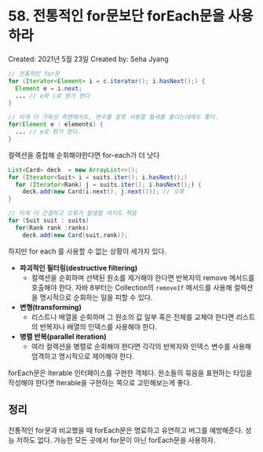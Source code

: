 # 58. 전통적인 for문보단 forEach문을 사용하라

Created: 2021년 5월 23일
Created by: Seha Jyang

```java
// 전통적인 for문
for (Iterator<Element> i = c.iterator(); i.hasNext();) {
  Element e = i.next;
  ... // e와 i로 뭔가 한다
}

// 이게 더 가독성 측면에서도, 변수를 잘못 사용할 틈새를 줄이는데에도 좋다.
for(Element e : elements) {
  ... // e로 뭔가 한다.
}
```

컬렉션을 중첩해 순회해야한다면 for-each가 더 낫다

```java
List<Card> deck  = new ArrayList<>();
for (Iterator<Suit> i = suits.iter(); i.hasNext();)
  for (Iterator<Rank) j = suits.iter(); i.hasNext();) {
    deck.add(new Card(i.next(), j.next())); // 오류
}

// 이게 더 간결하고 오류가 발생할 여지도 적음
for (Suit suit : suits)
  for(Rank rank :ranks)
    deck.add(new Card(suit,rank));
```

하지만 for each 를 사용할 수 없는 상황이 세가지 있다.

- **파괴적인 필터링(destructive filtering)**
    - 컬렉션을 순회하며 선택된 원소를 제거해야 한다면 반복자의 remove 메서드를 호출해야 한다. 자바 8부터는 Collection의 `removeIf` 메서드를 사용해 컬렉션을 명시적으로 순회하는 일을 피할 수 있다.
- **변형(transforming)**
    - 리스트나 배열을 순회하며 그 원소의 값 일부 혹은 전체를 교체야 한다면 리스트의 반복자나 배열의 인덱스를 사용해야 한다.
- **병렬 반복(parallel iteration)**
    - 여러 컬렉션을 병렬로 순회해야 한다면 각각의 반복자와 인덱스 변수를 사용해 엄격하고 명시적으로 제어해야 한다.

forEach문은 Iterable 인터페이스를 구현한 객체다. 원소들의 묶음을 표현하는 타입을 작성해야 한다면 Iterable을 구현하는 쪽으로 고민해보는게 좋다.

## 정리

전통적인 for문과 비교했을 때 forEach문은 명료하고 유연하고 버그를 예방해준다. 성능 저하도 없다. 가능한 모든 곳에서 for문이 아닌 forEach문을 사용하자.